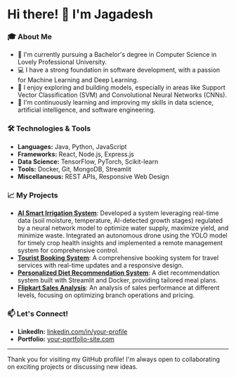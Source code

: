 # Hi there! 👋 I'm Jagadesh

### 🎓 About Me
- 🔭 I'm currently pursuing a Bachelor's degree in Computer Science in Lovely Professional University.
- 💻 I have a strong foundation in software development, with a passion for Machine Learning and Deep Learning.
- 🧠 I enjoy exploring and building models, especially in areas like Support Vector Classification (SVM) and Convolutional Neural Networks (CNNs).
- 🌱 I'm continuously learning and improving my skills in data science, artificial intelligence, and software engineering.

### 🛠️ Technologies & Tools
- **Languages:** Java, Python, JavaScript
- **Frameworks:** React, Node.js, Express.js
- **Data Science:** TensorFlow, PyTorch, Scikit-learn
- **Tools:** Docker, Git, MongoDB, Streamlit
- **Miscellaneous:** REST APIs, Responsive Web Design

### 📈 My Projects
- **[AI Smart Irrigation System](https://github.com/jagadeshchilla/ai_smart-irrigation)**: Developed a system leveraging real-time data (soil moisture, temperature, AI-detected growth stages) regulated by a neural network model to optimize water supply, maximize yield, and minimize waste. Integrated an autonomous drone using the YOLO model for timely crop health insights and implemented a remote management system for comprehensive control.
- **[Tourist Booking System](https://github.com/jagadeshchilla/tour-booking)**: A comprehensive booking system for travel services with real-time updates and a responsive design.
- **[Personalized Diet Recommendation System](https://github.com/jagadeshchilla/Personalized-diet-recommendation-system)**: A diet recommendation system built with Streamlit and Docker, providing tailored meal plans.
- **[Flipkart Sales Analysis](https://github.com/jagadeshchilla/flipkart_analysis)**: An analysis of sales performance at different levels, focusing on optimizing branch operations and pricing.

### 📫 Let's Connect!
- **LinkedIn:** [linkedin.com/in/your-profile](https://www.linkedin.com/in/chilla-jagadesh-532246223/)
- **Portfolio:** [your-portfolio-site.com](https://my-protofolio-website-evwubbdc1-jagadeshchillas-projects.vercel.app/)

---

Thank you for visiting my GitHub profile! I'm always open to collaborating on exciting projects or discussing new ideas.
